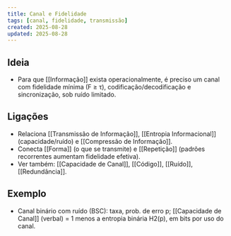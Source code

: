 ```yaml
---
title: Canal e Fidelidade
tags: [canal, fidelidade, transmissão]
created: 2025-08-28
updated: 2025-08-28
---
```


## Ideia
- Para que [[Informação]] exista operacionalmente, é preciso um canal com fidelidade mínima (F ≥ τ), codificação/decodificação e sincronização, sob ruído limitado.

## Ligações
- Relaciona [[Transmissão de Informação]], [[Entropia Informacional]] (capacidade/ruído) e [[Compressão de Informação]].
- Conecta [[Forma]] (o que se transmite) e [[Repetição]] (padrões recorrentes aumentam fidelidade efetiva).
- Ver também: [[Capacidade de Canal]], [[Código]], [[Ruído]], [[Redundância]].
## Exemplo
- Canal binário com ruído (BSC): taxa, prob. de erro p; [[Capacidade de Canal]] (verbal) = 1 menos a entropia binária H2(p), em bits por uso do canal.
